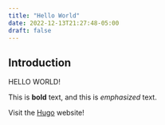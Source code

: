 ```yaml
---
title: "Hello World"
date: 2022-12-13T21:27:48-05:00
draft: false
---
```

## Introduction

HELLO WORLD!

This is **bold** text, and this is *emphasized* text.

Visit the [Hugo](https://gohugo.io) website!